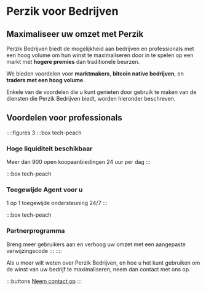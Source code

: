# Perzik voor Bedrijven

## Maximaliseer uw omzet met Perzik

Perzik Bedrijven biedt de mogelijkheid aan bedrijven en professionals met een hoog volume om hun winst te maximaliseren door in te spelen op een markt met **hogere premies** dan traditionele beurzen.

We bieden voordelen voor **marktmakers**, **bitcoin native bedrijven**, en **traders met een hoog volume**.

Enkele van de voordelen die u kunt genieten door gebruik te maken van de diensten die Perzik Bedrijven biedt, worden hieronder beschreven.

## Voordelen voor professionals

::::figures 3
:::box tech-peach

### Hoge liquiditeit beschikbaar

Meer dan 900 open koopaanbiedingen 24 uur per dag
:::

:::box tech-peach

### Toegewijde Agent voor u

1 op 1 toegewijde ondersteuning 24/7
:::

:::box tech-peach

### Partnerprogramma

Breng meer gebruikers aan en verhoog uw omzet met een aangepaste verwijzingscode
:::
::::

Als u meer wilt weten over Perzik Bedrijven, en hoe u het kunt gebruiken om de winst van uw bedrijf te maximaliseren, neem dan contact met ons op.

:::buttons
[Neem contact op](mailto:$contactEmail$)
:::
